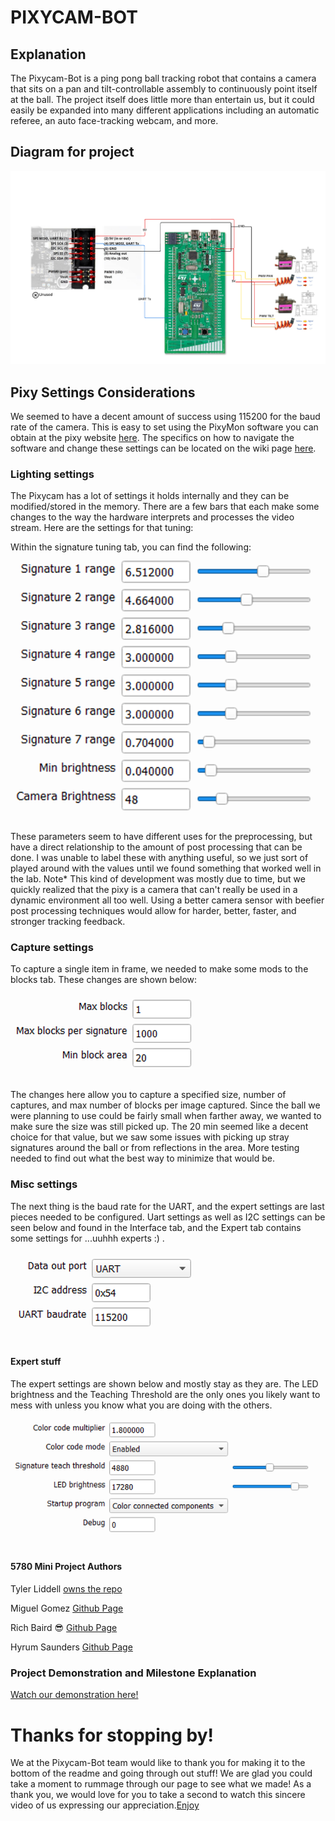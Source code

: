 # PIXYCAM-BOT

## Explanation

The Pixycam-Bot is a ping pong ball tracking robot that contains a camera that sits on a pan and tilt-controllable assembly to continuously point itself at the ball. The project itself does little more than entertain us, but it could easily be expanded into many different applications including an automatic referee, an auto face-tracking webcam, and more.

## Diagram for project
![Pixy Diagram](https://github.com/tybliddell/5780_MiniProject/blob/main/Pinout_Project_Diagram.png)

## Pixy Settings Considerations

We seemed to have a decent amount of success using 115200 for the baud rate of the camera. This is easy to set using the PixyMon software you can obtain at the pixy website [here](https://pixycam.com/downloads-pixy1/). The specifics on how to navigate the software and change these settings can be located on the wiki page [here](https://docs.pixycam.com/wiki/doku.php?id=wiki:v1:porting_guide). 

### Lighting settings

The Pixycam has a lot of settings it holds internally and they can be modified/stored in the memory. There are a few bars that each make some changes to the way the hardware interprets and processes the video stream. Here are the settings for that tuning:


Within the signature tuning tab, you can find the following:
![Signature Tuining params](https://github.com/tybliddell/5780_MiniProject/blob/main/signature_tune.png)

These parameters seem to have different uses for the preprocessing, but have a direct relationship to the amount of post processing that can be done. I was unable to label these with anything useful, so we just sort of played around with the values until we found something that worked well in the lab. Note* This kind of development was mostly due to time, but we quickly realized that the pixy is a camera that can't really be used in a dynamic environment all too well. Using a better camera sensor with beefier post processing techniques would allow for harder, better, faster, and stronger tracking feedback. 

### Capture settings

To capture a single item in frame, we needed to make some mods to the blocks tab. These changes are shown below:

![Changes for Blocks settings](https://github.com/tybliddell/5780_MiniProject/blob/main/BlocksVals.png)

The changes here allow you to capture a specified size, number of captures, and max number of blocks per image captured. Since the ball we were planning to use could be fairly small when farther away, we wanted to make sure the size was still picked up. The 20 min seemed like a decent choice for that value, but we saw some issues with picking up stray signatures around the ball or from reflections in the area. More testing needed to find out what the best way to minimize that would be. 

### Misc settings

The next thing is the baud rate for the UART, and the expert settings are last pieces needed to be configured. Uart settings as well as I2C settings can be seen below and found in the Interface tab, and the Expert tab contains some settings for ...uuhhh experts :) . 

![Interface for baud rate](https://github.com/tybliddell/5780_MiniProject/blob/main/uart.png)

#### Expert stuff

The expert settings are shown below and mostly stay as they are. The LED brightness and the Teaching Threshold are the only ones you likely want to mess with unless you know what you are doing with the others. 

![Expert Settings](https://github.com/tybliddell/5780_MiniProject/blob/main/expert.png)


#### 5780 Mini Project Authors
Tyler Liddell [owns the repo](https://github.com/tybliddell)

Miguel Gomez [Github Page](https://github.com/Mgomez-01)

Rich Baird 😎 [Github Page](https://github.com/richbai90)

Hyrum Saunders [Github Page](https://github.com/hyrum-saunders)

### Project Demonstration and Milestone Explanation
[Watch our demonstration here!](https://youtu.be/rSYqTkc3UDk)


# Thanks for stopping by!

We at the Pixycam-Bot team would like to thank you for making it to the bottom of the readme and going through out stuff! We are glad you could take a moment to rummage through our page to see what we made! As a thank you, we would love for you to take a second to watch this sincere video of us expressing our appreciation.[Enjoy](https://bit.ly/3yhirYQ)

